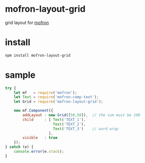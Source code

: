 # mofron-layout-grid
grid layout for [mofron](https://github.com/simpart/mofron)

# install
```bash
npm install mofron-layout-grid
```

# sample
```js
try {
    let mf   = require('mofron');
    let Text = require('mofron-comp-text');
    let Grid = require('mofron-layout-grid');

    new mf.Component({
        addLayout : new Grid([50,50]),  // the sum must be 100
        child     : [ Text('TEXT_1'),
                      Text('TEXT_2'),
                      Text('TEXT_3')    // word wrap
                    ],
        visible   : true
    });
} catch (e) {
    console.error(e.stack);
}
```
